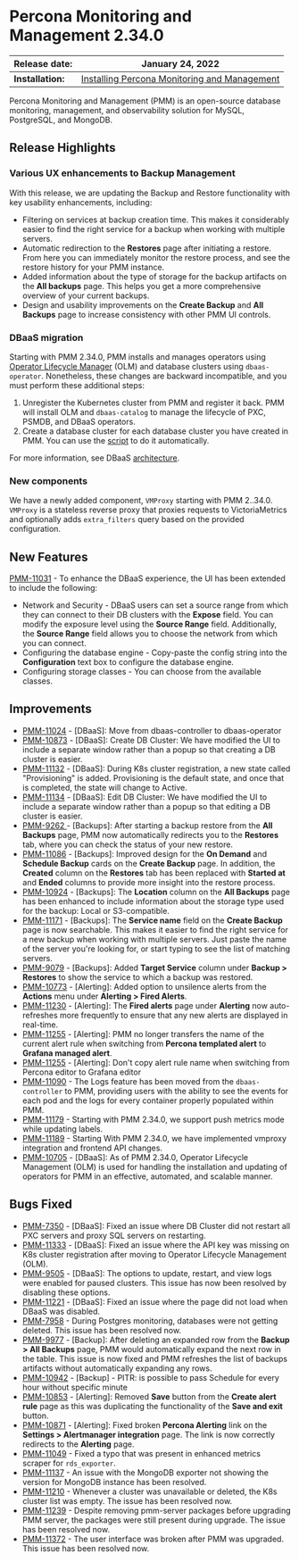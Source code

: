 
# Percona Monitoring and Management 2.34.0

| **Release date:** | January 24, 2022                                                                                    |
| ----------------- | ----------------------------------------------------------------------------------------------- |
| **Installation:** | [Installing Percona Monitoring and Management](https://www.percona.com/software/pmm/quickstart) |

Percona Monitoring and Management (PMM) is an open-source database monitoring, management, and observability solution for MySQL, PostgreSQL, and MongoDB.

## Release Highlights

### Various UX enhancements to Backup Management

 With this release, we are updating the Backup and Restore functionality with key usability enhancements, including:

- Filtering on services at backup creation time. This makes it considerably easier to find the right service for a backup when working with multiple servers.
- Automatic redirection to the **Restores** page after initiating a restore. From here you can immediately monitor the restore process, and see the restore history for your PMM instance.
- Added information about the type of storage for the backup artifacts on the  **All backups** page. This helps you get a more comprehensive overview of your current backups.
- Design and usability improvements on the **Create Backup** and **All Backups** page to increase consistency with other PMM UI controls.

### DBaaS migration

Starting with PMM 2.34.0, PMM installs and manages operators using [Operator Lifecycle Manager]() (OLM) and database clusters using `dbaas-operator`. Nonetheless, these changes are backward incompatible, and you must perform these additional steps:

1. Unregister the Kubernetes cluster from PMM and register it back. PMM will install OLM and `dbaas-catalog` to manage the lifecycle of PXC, PSMDB, and DBaaS operators.
2. Create a database cluster for each database cluster you have created in PMM. You can use the [script]() to do it automatically.

For more information, see DBaaS [architecture]().

### New components

We have a newly added component, `VMProxy` starting with PMM 2..34.0. `VMProxy` is a stateless reverse proxy that proxies requests to VictoriaMetrics and optionally adds `extra_filters` query based on the provided configuration.

## New Features

[PMM-11031](https://jira.percona.com/browse/PMM-11031) - To enhance the DBaaS experience, the UI has been extended to include the following:

  - Network and Security - DBaaS users can set a source range from which they can connect to their DB clusters with the **Expose** field. You can modify the exposure level using the **Source Range** field. Additionally, the **Source Range** field allows you to choose the network from which you can connect.
  - Configuring the database engine - Copy-paste the config string into the **Configuration** text box to configure the database engine.
  - Configuring storage classes - You can choose from the available classes.


## Improvements

- [PMM-11024](https://jira.percona.com/browse/PMM-11024) - [DBaaS]: Move from dbaas-controller to dbaas-operator
- [PMM-10873](https://jira.percona.com/browse/PMM-10873) - [DBaaS]: Create DB Cluster: We have modified the UI to include a separate window rather than a popup so that creating a DB cluster is easier.
- [PMM-11132](https://jira.percona.com/browse/PMM-11132) - [DBaaS]: During K8s cluster registration, a new state called "Provisioning" is added. Provisioning is the default state, and once that is completed, the state will change to Active.
- [PMM-11134](https://jira.percona.com/browse/PMM-11134) - [DBaaS]: Edit DB Cluster: We have modified the UI to include a separate window rather than a popup so that editing a DB cluster is easier.
- [PMM-9262 ](https://jira.percona.com/browse/PMM-9262)  - [Backups]: After starting a backup restore from the **All Backups** page, PMM now automatically redirects you to the **Restores** tab, where you can check the status of your new restore.
- [PMM-11086](https://jira.percona.com/browse/PMM-11086) - [Backups]: Improved design for the **On Demand** and **Schedule Backup** cards on the **Create Backup** page. In addition, the **Created** column on the **Restores** tab has been replaced with **Started at** and **Ended** columns to provide more insight into the restore process.
- [PMM-10924](https://jira.percona.com/browse/PMM-10924) - [Backups]: The **Location** column on the **All Backups** page has been enhanced to include information about the storage type used for the backup: Local or S3-compatible.
- [PMM-11171](https://jira.percona.com/browse/PMM-11171) - [Backups]: The **Service name** field on the **Create Backup** page is now searchable. This makes it easier to find the right service for a new backup when working with multiple servers. Just paste the name of the server you're looking for, or start typing to see the list of matching servers.
- [PMM-9079](https://jira.percona.com/browse/PMM-9079) - [Backups]: Added **Target Service** column under **Backup > Restores** to show the service to which a backup was restored.
- [PMM-10773](https://jira.percona.com/browse/PMM-10773) - [Alerting]: Added option to unsilence alerts from the **Actions** menu under **Alerting > Fired Alerts**.
- [PMM-11230](https://jira.percona.com/browse/PMM-11230) - [Alerting]: The **Fired alerts** page under **Alerting** now auto-refreshes more frequently to ensure that any new alerts are displayed in real-time.
- [PMM-11255](https://jira.percona.com/browse/PMM-11255) - [Alerting]: PMM no longer transfers the name of the current alert rule when switching from **Percona templated alert** to **Grafana managed alert**.
- [PMM-11255](https://jira.percona.com/browse/PMM-11255) - [Alerting]: Don't copy alert rule name when switching from Percona editor to Grafana editor
- [PMM-11090](https://jira.percona.com/browse/PMM-11090) - The Logs feature has been moved from the `dbaas-controller` to PMM, providing users with the ability to see the events for each pod and the logs for every container properly populated within PMM.
- [PMM-11179](https://jira.percona.com/browse/PMM-11179) - Starting with PMM 2.34.0, we support push metrics mode while updating labels.
- [PMM-11189](https://jira.percona.com/browse/PMM-11189) - Starting With PMM 2.34.0, we have implemented vmproxy integration and frontend API changes.
- [PMM-10705](https://jira.percona.com/browse/PMM-10705) - [DBaaS]: As of PMM 2.34.0, Operator Lifecycle Management (OLM) is used for handling the installation and updating of operators for PMM in an effective, automated, and scalable manner.

## Bugs Fixed

- [PMM-7350](https://jira.percona.com/browse/PMM-7350)   - [DBaaS]: Fixed an issue where DB Cluster did not restart all PXC servers and proxy SQL servers on restarting.
- [PMM-11333](https://jira.percona.com/browse/PMM-11333) - [DBaaS]: Fixed an issue where the API key was missing on K8s cluster registration after moving to Operator Lifecycle Management (OLM).
- [PMM-9505](https://jira.percona.com/browse/PMM-9505)   - [DBaaS]: The options to update, restart, and view logs were enabled for paused clusters. This issue has now been resolved by disabling these options.
- [PMM-11221](https://jira.percona.com/browse/PMM-11221) - [DBaaS]: Fixed an issue where the page did not load when DBaaS was disabled.
- [PMM-7958](https://jira.percona.com/browse/PMM-7958)   - During Postgres monitoring, databases were not getting deleted. This issue has been resolved now.
- [PMM-9977](https://jira.percona.com/browse/PMM-9505)   - [Backup]: After deleting an expanded row from the **Backup > All Backups** page, PMM would automatically expand the next row in the table. This issue is now fixed and PMM refreshes the list of backups artifacts without automatically expanding any rows.
- [PMM-10942](https://jira.percona.com/browse/PMM-10942) - [Backup] - PITR: is possible to pass Schedule for every hour without specific minute
- [PMM-10853](https://jira.percona.com/browse/PMM-10853) - [Alerting]: Removed **Save** button from the **Create alert rule** page as this was duplicating the functionality of the **Save and exit** button.
- [PMM-10871](https://jira.percona.com/browse/PMM-10871) - [Alerting]: Fixed broken **Percona Alerting** link on the **Settings > Alertmanager integration** page. The link is now correctly redirects to the **Alerting** page. 
- [PMM-11049](https://jira.percona.com/browse/PMM-11049) - Fixed a typo that was present in enhanced metrics scraper for `rds_exporter`.
- [PMM-11137](https://jira.percona.com/browse/PMM-11137) - An issue with the MongoDB exporter not showing the version for MongoDB instance has been resolved.
- [PMM-11210](https://jira.percona.com/browse/PMM-11210) - Whenever a cluster was unavailable or deleted, the K8s cluster list was empty. The issue has been resolved now.
- [PMM-11239](https://jira.percona.com/browse/PMM-11239) - Despite removing pmm-server packages before upgrading PMM server, the packages were still present during upgrade. The issue has been resolved now.
- [PMM-11372](https://jira.percona.com/browse/PMM-11372) - The user interface was broken after PMM was upgraded. This issue has been resolved now.


